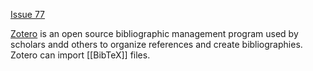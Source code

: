 [Issue 77](https://github.com/thoth-pub/thoth/issues/77)

[Zotero](https://www.zotero.org/) is an open source bibliographic management program used by scholars andd others to organize references and create bibliographies. Zotero can import [[BibTeX]] files.
